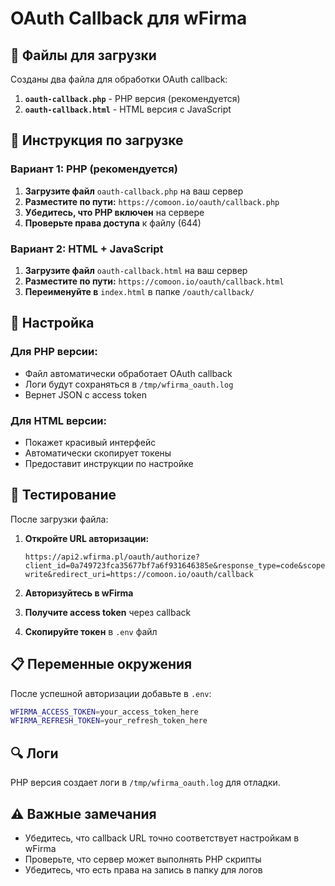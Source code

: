 # OAuth Callback для wFirma

## 📁 Файлы для загрузки

Созданы два файла для обработки OAuth callback:

1. **`oauth-callback.php`** - PHP версия (рекомендуется)
2. **`oauth-callback.html`** - HTML версия с JavaScript

## 🚀 Инструкция по загрузке

### Вариант 1: PHP (рекомендуется)

1. **Загрузите файл** `oauth-callback.php` на ваш сервер
2. **Разместите по пути:** `https://comoon.io/oauth/callback.php`
3. **Убедитесь, что PHP включен** на сервере
4. **Проверьте права доступа** к файлу (644)

### Вариант 2: HTML + JavaScript

1. **Загрузите файл** `oauth-callback.html` на ваш сервер
2. **Разместите по пути:** `https://comoon.io/oauth/callback.html`
3. **Переименуйте в** `index.html` в папке `/oauth/callback/`

## 🔧 Настройка

### Для PHP версии:
- Файл автоматически обработает OAuth callback
- Логи будут сохраняться в `/tmp/wfirma_oauth.log`
- Вернет JSON с access token

### Для HTML версии:
- Покажет красивый интерфейс
- Автоматически скопирует токены
- Предоставит инструкции по настройке

## 🧪 Тестирование

После загрузки файла:

1. **Откройте URL авторизации:**
   ```
   https://api2.wfirma.pl/oauth/authorize?client_id=0a749723fca35677bf7a6f931646385e&response_type=code&scope=read write&redirect_uri=https://comoon.io/oauth/callback
   ```

2. **Авторизуйтесь в wFirma**

3. **Получите access token** через callback

4. **Скопируйте токен** в `.env` файл

## 📋 Переменные окружения

После успешной авторизации добавьте в `.env`:

```bash
WFIRMA_ACCESS_TOKEN=your_access_token_here
WFIRMA_REFRESH_TOKEN=your_refresh_token_here
```

## 🔍 Логи

PHP версия создает логи в `/tmp/wfirma_oauth.log` для отладки.

## ⚠️ Важные замечания

- Убедитесь, что callback URL точно соответствует настройкам в wFirma
- Проверьте, что сервер может выполнять PHP скрипты
- Убедитесь, что есть права на запись в папку для логов






